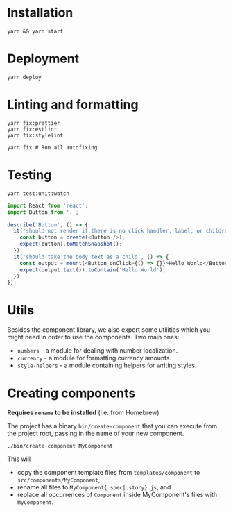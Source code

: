# Installation

```
yarn && yarn start
```

# Deployment

```
yarn deploy
```

# Linting and formatting

```
yarn fix:prettier
yarn fix:estlint
yarn fix:stylelint

yarn fix # Run all autofixing
```

# Testing

```
yarn test:unit:watch
```

```javascript
import React from 'react';
import Button from '.';

describe('Button', () => {
  it('should not render if there is no click handler, label, or children', () => {
    const button = create(<Button />);
    expect(button).toMatchSnapshot();
  });
  it('should take the body text as a child', () => {
    const output = mount(<Button onClick={() => {}}>Hello World</Button>);
    expect(output.text()).toContain('Hello World');
  });
});
```

# Utils

Besides the component library, we also export some utilities which you
might need in order to use the components. Two main ones:

* `numbers` - a module for dealing with number localization.
* `currency` - a module for formatting currency amounts.
* `style-helpers` - a module containing helpers for writing styles.

# Creating components

**Requires `rename` to be installed** (i.e. from Homebrew)

The project has a binary `bin/create-component` that you can execute from the
project root, passing in the name of your new component.

```
./bin/create-component MyComponent
```

This will

* copy the component template files from `templates/component` to `src/components/MyComponent`,
* rename all files to `MyComponent{.spec|.story}.js`, and
* replace all occurrences of `Component` inside MyComponent's files with `MyComponent`.
